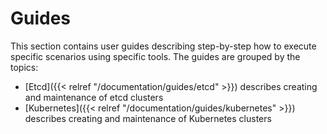 # Guides

This section contains user guides describing step-by-step how to execute specific scenarios using specific tools. The guides are grouped by the topics:

- [Etcd]({{< relref "/documentation/guides/etcd" >}}) describes creating and maintenance of etcd clusters
- [Kubernetes]({{< relref "/documentation/guides/kubernetes" >}}) describes creating and maintenance of Kubernetes clusters